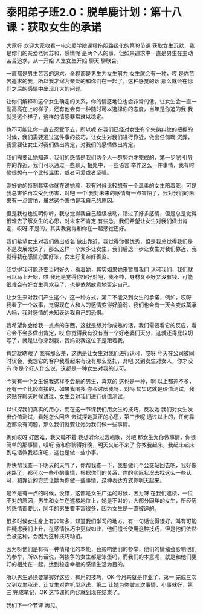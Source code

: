 # 泰阳弟子班2.0：脱单鹿计划：第十八课：获取女生的承诺

大家好 欢迎大家收看一电恋爱学院课程拖胆路级化的第18节课 获取女生沉默，我是你们的亲爱老师苏和，感情呢 是两个人的事，但如果追求中一直是男生在主动 苦苦追求，从一开始 人生女生开始 聊天 聊联会。

一直都是男生苦苦的追求，全程都是男生为女生努力 女生就会有一种，哎 是你苦苦追求的我，所以我才绵为亲爱的和你们在一起了，这种感觉的话 那么就会在你们之后的感情中出现几大的问题。

让你们解释和这个女生确定的关系，你的情感地位也会非常的低，让女生会一直一副高高在上的样子，还有他会有一种随时可以选择你的态度，当年是你追的我 我就是这个样子，这样的情感非常难以稳定。

也不可能让你一直去忍受下去，所以呢 在我们已经对女生有个失纳纠纹的把握的时候，我们需要通过这件事的技巧，让女生对我们进行靠近，做出任何啊 沉弄，我需要让女生对我们做出肯定，对我们的感情做出肯定。

我们需要让她知道，我们的感情是我们两个人一群努力才完成的，第一步呢 引导你的靠近，我们可以通过一些聊天 相处中，一些语言 举作这么一件事情，我有时候很想有一个比较温柔，或者可爱或者坚强。

刚好她的特制其实你就在说她嘛，我有时候比较想有一个温柔的女生陪着我，可是我总害怕再次受到伤害，对吧 一个 我对未来的感情有一点害怕了，我对我们的未来有一点害怕，虽然这个害怕是我自己的原因。

但是我也也说明你听，我总觉得我自己超级被动，错过了好多感情，但是总是觉得很难去了解女生的心思，对未来不肯定 有些怂，我们希望让女生对我们做出肯定，哎呀 不是的，其实我觉得和你在一起感觉还好。

我们希望女生对我们做出成名 做出靠近，我觉得你很优秀，但是我总觉得我们是不是发展太快了，那么这样一个太多让女生，我们后退一步让女生对我们靠近，我觉得我在感情方面好笨，女生好复杂好善变。

我觉得我可能还要当时好久，看着她，其实如果她来暂眉我们 认可我们，我们就可以马上开始，哎 我还是觉得你很好对吧，我不帅，身材又不好又没有钱，可能很难会有好女生喜欢我了，也是依然故意地否定自己。

让女生来对我们产生这个，这一种方式，第二不能又到女生的承诺，例如，哎呀 我看了一个故事，觉得现在人和人的感情变得好脆弱，我们也会有一天会变成莫承人吗，我对感情的未知表达我自己的恐惧。

我希望你会给我一点点的东西，这就是想对你成熟的话，我们需要看它的反应，看它会不会多做出肯定，哎 你觉得我有没有当一个好老婆们天分，这就还得比较切写了，就是让你来刮我，我妈说我这位子是跟着我。

肯定就瞎眼了 我有那么差，这也是让女生对我们进行认可，哎呀 今天在公司被同时误会，我想它的客户我看起来有没有那么坚扎，对吧 又到女生对女人，你才没有 你是个好人什么说，这都是一种女生对我的认可。

今天有一个女生说我这样不会玩的男生，喜欢的 这也是一种，啊 以上都差不多，还有一个比较直接的，如果我喝多 你会讨厌我吗，对吗 其实这就是价值测试，我这贴在聊天时候讲过，女生会对我们进行价值测试。

以试探我们真实的用心，而在这一节课我们用女生的技巧，反攻她 我们对女生发出价值测试，看她怎么回应 去试探她真正的心思，第三步呢 通过以上的，任何靠近都没有问题，那么我们就要让她为我们做一些事情。

例如哎呀 好困难，我又睡不着 我想听你过我唱歌，对吧 那女生为你做事情，你很简单的那事情，哎呀 我和你聊得好晚，明天又起不来了 你教我起床，我起床起床 到电话教我起床吧，这也是做一些小事。

你快帮我查一下明天的天气了，你帮我查一下，我要做几个公交站回去吧，我好像迷路了，都可以一些小的事情，根据你们的关系，你的实际状况去找这么一些认可，和靠近的方式让她为你做一些事情，这种表达方式你明天起来。

是不是有一点的时候，没错，这都是女生广运的时候，因为呀 在我们遮楼，一位不对的原因，男生和女生在遮楼地位上，她是不对的，大部分同年的女生，所经历的感情都要比，同年的男生要丰富很多，因为女生是一直被追的。

很多时候女生身上有非常多，知道我们学习的地方，有一句话说得很好，叫有可能性疑虑我们上升，在感情技巧中更似如此，他们擅长使用这种技巧，但是他们依然会被这种，会因为这种技巧动招。

因为呀他们是有有一种情绪化的本能，会影响他们的参举，他们的情绪会影响他们的参举，所以有话说，列挨争的女生都是笨蛋吗，而我们的本意呢，就是和他们更好的相处在一起，达到稳定幸福的感情生活为目的。

所以男生必须要掌握好这些，有用的技巧，OK 今月来就是作业了，第一 完成三次又到女生承诺，让女生对你机型承诺，第二 让她为你做三次事情，小事就好，第三 完成笔记，OK 这节课的内容就到现在结束了。

我们下一个节课 再见。